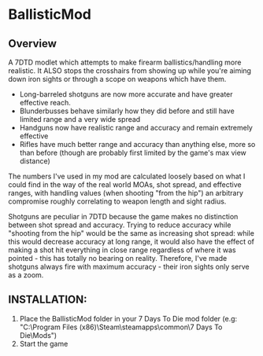 # BallisticMod
## Overview
A 7DTD modlet which attempts to make firearm ballistics/handling more realistic. It ALSO stops the crosshairs
from showing up while you're aiming down iron sights or through a scope on weapons which have them.

* Long-barreled shotguns are now more accurate and have greater effective reach.
* Blunderbusses behave similarly how they did before and still have limited range and a very wide spread
* Handguns now have realistic range and accuracy and remain extremely effective
* Rifles have much better range and accuracy than anything else, more so than before (though are probably first limited by the game's max view distance)

The numbers I've used in my mod are calculated loosely based on what I could find in the way of the real world MOAs, shot spread, and effective ranges, with handling values (when shooting "from the hip") an arbitrary compromise roughly correlating to weapon length and sight radius.

Shotguns are peculiar in 7DTD because the game makes no distinction between shot spread and accuracy. Trying to reduce accuracy while "shooting from the hip" would be the same as increasing shot spread: while this would decrease accuracy at long range, it would also have the effect of making a shot hit everything in close range regardless of where it was pointed - this has totally no bearing on reality. Therefore, I've made shotguns always fire with maximum accuracy - their iron sights only serve as a zoom.

## INSTALLATION:
1. Place the BallisticMod folder in your 7 Days To Die mod folder (e.g: "C:\Program Files (x86)\Steam\steamapps\common\7 Days To Die\Mods\")
2. Start the game


